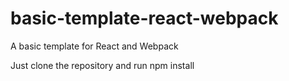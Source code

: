# basic-template-react-webpack
A basic template for React and Webpack

Just clone the repository and run npm install
